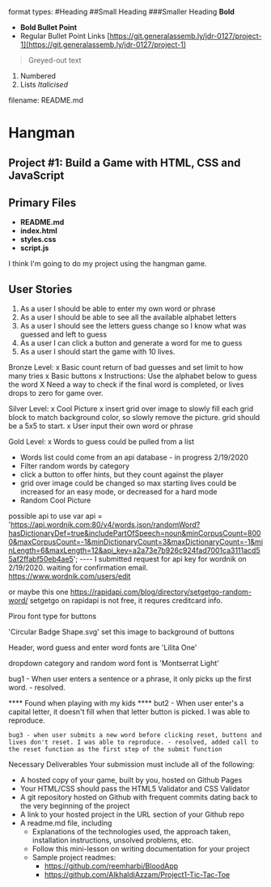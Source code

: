 format types:
#Heading
##Small Heading
###Smaller Heading
**Bold**
- **Bold Bullet Point**
- Regular Bullet Point
Links
[https://git.generalassemb.ly/jdr-0127/project-1](https://git.generalassemb.ly/jdr-0127/project-1)
> Greyed-out text
1. Numbered
1. Lists
_Italicised_

filename: README.md
# Hangman
## Project #1: Build a Game with HTML, CSS and JavaScript

## Primary Files

- **README.md**
- **index.html**
- **styles.css**
- **script.js**



I think I'm going to do my project using the hangman game.
## User Stories
1. As a user I should be able to enter my own word or phrase
1. As a user I should be able to see all the available alphabet letters
1. As a user I should see the letters guess change so I know what was guessed and left to guess
1. As a user I can click a button and generate a word for me to guess
1. As a user I should start the game with 10 lives.

Bronze Level:
x Basic count return of bad guesses and set limit to how many tries
x Basic buttons
x Instructions: Use the alphabet below to guess the word
X Need a way to check if the final word is completed, or lives drops to zero for game over.

Silver Level:
x Cool Picture
x insert grid over image to slowly fill each grid block to match background color, so slowly remove the picture. grid should be a 5x5 to start. 
x User input their own word or phrase

Gold Level:
x Words to guess could be pulled from a list
- Words list could come from an api database - in progress 2/19/2020
- Filter random words by category 
- click a button to offer hints, but they count against the player
- grid over image could be changed so max starting lives could be increased for an easy mode, or decreased for a hard mode
- Random Cool Picture

possible api to use var api = 'https://api.wordnik.com:80/v4/words.json/randomWord?hasDictionaryDef=true&includePartOfSpeech=noun&minCorpusCount=8000&maxCorpusCount=-1&minDictionaryCount=3&maxDictionaryCount=-1&minLength=6&maxLength=12&api_key=a2a73e7b926c924fad7001ca3111acd55af2ffabf50eb4ae5';
---- I submitted request for api key for wordnik on 2/19/2020. waiting for confirmation email.
https://www.wordnik.com/users/edit



or maybe this one https://rapidapi.com/blog/directory/setgetgo-random-word/
setgetgo on rapidapi is not free, it requres creditcard info.

Pirou font type for buttons


'Circular Badge Shape.svg' set this image to background of buttons

Header, word guess and enter word fonts are 'Lilita One'

dropdown category and random word font is 'Montserrat Light'

<!-- <img src='images/Circular Badge Shape2.svg'/>  -->

bug1 - When user enters a sentence or a phrase, it only picks up the first word. - resolved.

**** Found when playing with my kids ****
    but2 - When user enter's a capital letter, it doesn't fill when that letter button is picked. I was able to reproduce.

    bug3 - when user submits a new word before clicking reset, buttons and lives don't reset. I was able to reproduce. - resolved, added call to the reset function as the first step of the submit function


Necessary Deliverables
Your submission must include all of the following:

- A hosted copy of your game, built by you, hosted on Github Pages
- Your HTML/CSS should pass the HTML5 Validator and CSS Validator
- A git repository hosted on Github with frequent commits dating back to the very beginning of the project
- A link to your hosted project in the URL section of your Github repo
- A readme.md file, including
    - Explanations of the technologies used, the approach taken, installation instructions, unsolved problems, etc.
    - Follow this mini-lesson on writing documentation for your project
    - Sample project readmes:
        - https://github.com/reemharbi/BloodApp
        - https://github.com/AlkhaldiAzzam/Project1-Tic-Tac-Toe